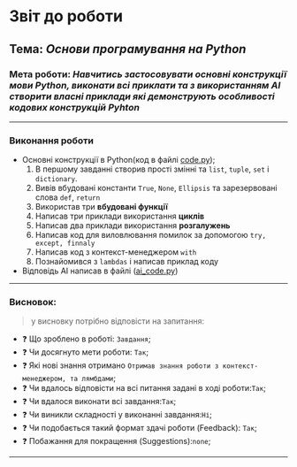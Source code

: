 
# Звіт до роботи
## Тема: _Основи програмування на Python_
### Мета роботи: _Навчитись застосовувати основні конструкції мови Python, виконати всі приклати та з використанням AI створити власні приклади які демонструють особливості кодових конструкцій Pyhton_

---
### Виконання роботи
* Основні конструкції в Python(код в файлі [code.py](code.py));
    1. В першому завданні створив прості змінні та ``list``, ``tuple``, ``set`` і ``dictionary``.
    2. Вивів вбудовані константи ``True``, ``None``, ``Ellipsis`` та зарезервовані слова ``def``, ``return``
    3. Використав три **вбудовані функції**
    3. Написав три приклади використання **циклів**
    4. Написав два приклади використання **розгалужень**
    5. Написав код для виловлювання помилок за допомогою ``try, except, finnaly``
    5. Написав код з контекст-менеджером ``with``
    5. Познайомився з ``lambdas`` і написав приклад коду
* Відповідь AI написав в файлі ([ai_code.py](code_ai.ipynb))
---
### Висновок:
> у висновку потрібно відповісти на запитання:

- :question: Що зроблено в роботі: ``Завдання``;
- :question: Чи досягнуто мети роботи: ``Так``;
- :question: Які нові знання отримано ``Отримав знання роботи з контекст-менеджером, та лямбдами``;
- :question: Чи вдалось відповісти на всі питання задані в ході роботи:``Так``;
- :question: Чи вдалося виконати всі завдання:``Так``;
- :question: Чи виникли складності у виконанні завдання:``Ні``;
- :question: Чи подобається такий формат здачі роботи (Feedback): ``Так``;
- :question: Побажання для покращення (Suggestions):``none``;

---
